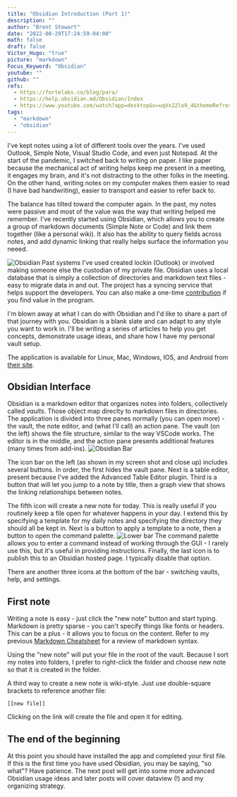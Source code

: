 ```yaml
---
title: "Obsidian Introduction (Part 1)"
description: ""
author: "Brent Stewart"
date: "2022-08-29T17:24:59-04:00"
math: false
draft: false
Victor_Hugo: "true"
picture: "markdown"
Focus_Keyword: "Obsidian"
youtube: ""
github: ""
refs:
  - https://fortelabs.co/blog/para/
  - https://help.obsidian.md/Obsidian/Index
  - https://www.youtube.com/watch?app=desktop&v=uqVx22lo9_4&themeRefresh=1
tags:
  - "markdown"
  - "obsidian"
---
```


I've kept notes using a lot of different tools over the years.  I've used Outlook, Simple Note, Visual Studio Code, and even just Notepad.  At the start of the pandemic, I switched back to writing on paper.  I like paper because the mechanical act of writing helps keep me present in a meeting, it engages my brain, and it's not distracting to the other folks in the meeting.  On the other hand, writing notes on my computer makes them easier to read (I have bad handwriting), easier to transport and easier to refer back to.

The balance has tilted toward the computer again.  In the past, my notes were passive and most of the value was the way that writing helped me remember.  I've recently started using Obsidian, which allows you to create a group of markdown documents (Simple Note or Code) and link them together (like a personal wiki).  It also has the ability to query fields across notes, and add dynamic linking that really helps surface the information you neeed.

![Obsidian](/220830_Obsidian.png#floatright)
Past systems I've used created lockin (Outlook) or involved making someone else the custodian of my private file.  Obsidian uses a local database that is simply a collection of directories and markdown text files - easy to migrate data in and out.  The project has a syncing service that helps support the developers.  You can also make a one-time [contribution](https://obsidian.md/pricing) if you find value in the program.

I'm blown away at what I can do with Obsidian and I'd like to share a part of that journey with you.  Obsidian is a blank slate and can adapt to any style you want to work in.  I'll be writing a series of articles to help you get concepts, demonstrate usage ideas, and share how I have my personal vault setup.

The application is available for Linux, Mac, Windows, IOS, and Android from [their site](https://obsidian.md).

## Obsidian Interface
Obsidian is a markdown editor that organizes notes into folders, collectively called _vaults_.  Those object map direclty to markdown files in directories.  The application is divided into three panes normally (you can open more) - the vault, the note editor, and (what I'll call) an action pane.  The vault (on the left) shows the file structure, similar to the way VSCode works.  The editor is in the middle, and the action pane presents additional features (many times from add-ins). 
![Obsidian Bar](/220830_Obsidian_Bar.png#floatleft)

The icon bar on the left (as shown in my screen shot and close up) includes several buttons.  In order, the first hides the vault pane.  Next is a table editor, present because I've added the Advanced Table Editor plugin.  Third is a button that will let you jump to a note by title, then a graph view that shows the linking relationships between notes.

The fifth icon will create a new note for today.  This is really useful if you routinely keep a file open for whatever happens in your day.  I extend this by specifying a template for my daily notes and specifying the directory they should all be kept in.  Next is a button to apply a template to a note, then a button to open the command palette.  ![Lower bar](/220830_Obsidian_LowBar.png#floatright)  The command palette allows you to enter a command instead of working through the GUI - I rarely use this, but it's useful in providing instructions.  Finally, the last icon is to publish this to an Obsidian hosted page.  I typically disable that option.

There are another three icons at the bottom of the bar - switching vaults, help, and settings.


## First note

Writing a note is easy - just click the "new note" button and start typing.  Markdown is pretty sparse - you can't specify things like fonts or headers.  This can be a plus - it allows you to focus on the content.  Refer to my previous [Markdown Cheatsheet](/posts/210424_hugo_markdown_cheatsheet) for a review of markdown syntax. 

Using the "new note" will put your file in the root of the vault.  Because I sort my notes into folders, I prefer to right-click the folder and choose new note so that it is created in the folder.

A third way to create a new note is wiki-style.  Just use double-square brackets to reference another file:

    [[new file]]

Clicking on the link will create the file and open it for editing.

## The end of the beginning

At this point you should have installed the app and completed your first file.  If this is the first time you have used Obsidian, you may be saying, "so what"?  Have patience.  The next post will get into some more advanced Obsidian usage ideas and later posts will cover dataview (!) and my organizing strategy.